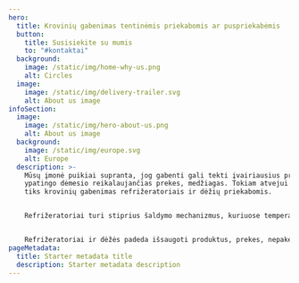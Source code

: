 ```yaml
---
hero:
  title: Krovinių gabenimas tentinėmis priekabomis ar puspriekabėmis
  button:
    title: Susisiekite su mumis
    to: "#kontaktai"
  background:
    image: /static/img/home-why-us.png
    alt: Circles
  image:
    image: /static/img/delivery-trailer.svg
    alt: About us image
infoSection:
  image:
    image: /static/img/hero-about-us.png
    alt: About us image
  background:
    image: /static/img/europe.svg
    alt: Europe
  description: >-
    Mūsų įmonė puikiai supranta, jog gabenti gali tekti įvairiausius produktus,
    ypatingo dėmesio reikalaujančias prekes, medžiagas. Tokiam atvejui puikiai
    tiks krovinių gabenimas refrižeratoriais ir dėžių priekabomis.


    Refrižeratoriai turi stiprius šaldymo mechanizmus, kuriuose temperatūra gali būti net -30 laipsnių. Tai puikus būdas, kuomet norima gabenti šaldytą produkciją, pvz. mėsą, žuvį, kitus šaldytus maisto produktus arba tokios temperatūros reikalaujančias chemines medžiagas.


    Refrižeratoriai ir dėžės padeda išsaugoti produktus, prekes, nepakeičiant jų savybių ar formos. Mes žinome, jog klientams svarbus krovinių gabenimas, tačiau tuo pačiu suprantame, jog be kokybės jis tampa bevertis. Mums rūpi kokybė, greitis ir tinkamai teikiamos paslaugos, todėl nesidrovėkite ir klauskite mūsų visko, kas Jums rūpi.
pageMetadata:
  title: Starter metadata title
  description: Starter metadata description
---
```

